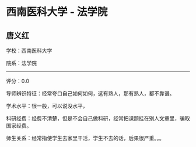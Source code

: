 # 西南医科大学 - 法学院

## 唐义红

学校：西南医科大学

院系：法学院

* * *

评分：0.0

导师辨识特征：经常夸口自己如何如何，这有熟人，那有熟人，都不靠谱。

学术水平：很一般，可以说没水平，

科研经费：经费不清楚，但是不会自己做科研，经常把课题挂在别人文章里，骗取国家经费。

师生关系：经常指使学生去家里干活，学生不去的话，后果很严重。。。